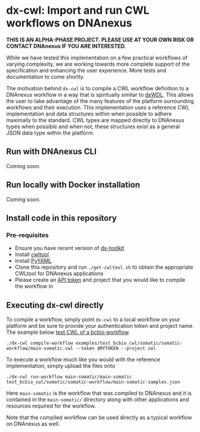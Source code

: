 # dx-cwl: Import and run CWL workflows on DNAnexus

**THIS IS AN ALPHA-PHASE PROJECT. PLEASE USE AT YOUR OWN RISK OR CONTACT DNAnexus IF YOU ARE INTERESTED.**

While we have tested this implementation on a few practical workflows of varying complexity, we are working towards more complete support of the specification and enhancing the user experience.  More tests and documentation to come shortly.

The motivation behind `dx-cwl` is to compile a CWL workflow definition to a DNAnexus workflow in a way that is spiritually similar to [dxWDL](https://github.com/dnanexus-rnd/dxWDL/). This allows the user to take advantage of the many features of the platform surrounding workflows and their execution.  This implementation uses a reference CWL implementation and data structures within when possible to adhere maximally to the standard.  CWL types are mapped directly to DNAnexus types when possible and when not, these structures exist as a general JSON data type within the platform.

## Run with DNAnexus CLI

Coming soon.

## Run locally with Docker installation

Coming soon.

## Install code in this repository

### Pre-requisites

* Ensure you have recent version of [dx-toolkit](https://wiki.dnanexus.com/Downloads)
* Install [cwltool](https://github.com/common-workflow-language/cwltool)
* Install [PyYAML](https://pypi.python.org/pypi/PyYAML)
* Clone this repository and run `./get-cwltool.sh` to obtain the appropriate CWLtool for DNAnexus applications
* Please create an [API token](https://wiki.dnanexus.com/UI/API-Tokens) and project that you would like to compile the workflow in

## Executing dx-cwl directly

To compile a workflow, simply point `dx-cwl` to a local workflow on your platform and be sure to provide your authentication token and project name.
The example below [test CWL of a bcbio workflow](https://github.com/bcbio/test_bcbio_cwl/).


```
./dx-cwl compile-workflow examples/test_bcbio_cwl/somatic/somatic-workflow/main-somatic.cwl --token $MYTOKEN --project cwl

```

To execute a workflow much like you would with the reference implementation, simply upload the files onto

```
./dx-cwl run-workflow main-somatic/main-somatic test_bcbio_cwl/somatic/somatic-workflow/main-somatic-samples.json
```

Here `main-somatic` is the workflow that was compiled to DNAnexus and it is contained in the `main-somatic/` directory along with other applications and resources required for the workflow.

Note that the compiled workflow can be used directly as a typical workflow on DNAnexus as well.
